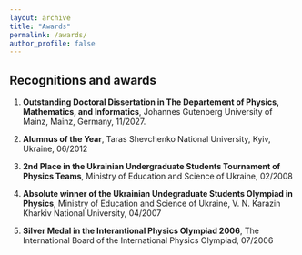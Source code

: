 ```yaml
---
layout: archive
title: "Awards"
permalink: /awards/
author_profile: false
---
```


## Recognitions and awards

1. **Outstanding Doctoral Dissertation in The Departement of Physics, Mathematics, and Informatics**, Johannes Gutenberg University of Mainz, Mainz, Germany, 11/2027.

2. **Alumnus of the Year**, Taras Shevchenko National University, Kyiv, Ukraine, 06/2012

3. **2nd Place in the Ukrainian Undergraduate Students Tournament of Physics Teams**, Ministry of Education and Science of Ukraine, 02/2008

4. **Absolute winner of the Ukrainian Undegraduate Students Olympiad in Physics**, Ministry of Education and Science of Ukraine, V. N. Karazin Kharkiv National University, 04/2007

5. **Silver Medal in the Interantional Physics Olympiad 2006**, The International Board of the International Physics Olympiad, 07/2006
